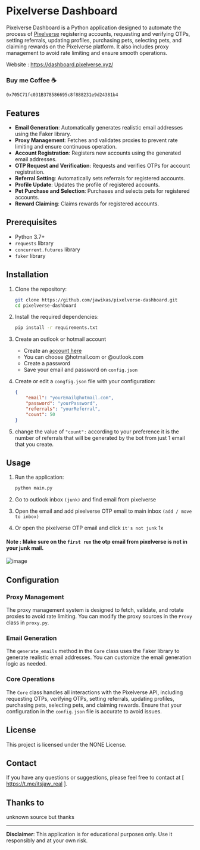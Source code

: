 # Pixelverse Dashboard

Pixelverse Dashboard is a Python application designed to automate the process of [Pixelverse](https://dashboard.pixelverse.xyz/) registering accounts, requesting and verifying OTPs, setting referrals, updating profiles, purchasing pets, selecting pets, and claiming rewards on the Pixelverse platform. It also includes proxy management to avoid rate limiting and ensure smooth operations.

Website : https://dashboard.pixelverse.xyz/

### Buy me Coffee ☕ 
```
0x705C71fc031B378586695c8f888231e9d24381b4
```

## Features

- **Email Generation**: Automatically generates realistic email addresses using the Faker library.
- **Proxy Management**: Fetches and validates proxies to prevent rate limiting and ensure continuous operation.
- **Account Registration**: Registers new accounts using the generated email addresses.
- **OTP Request and Verification**: Requests and verifies OTPs for account registration.
- **Referral Setting**: Automatically sets referrals for registered accounts.
- **Profile Update**: Updates the profile of registered accounts.
- **Pet Purchase and Selection**: Purchases and selects pets for registered accounts.
- **Reward Claiming**: Claims rewards for registered accounts.

## Prerequisites

- Python 3.7+
- `requests` library
- `concurrent.futures` library
- `faker` library

## Installation

1. Clone the repository:
    ```bash
    git clone https://github.com/jawikas/pixelverse-dashboard.git
    cd pixelverse-dashboard
    ```
    
2. Install the required dependencies:
    ```bash
    pip install -r requirements.txt
    ```

3. Create an outlook or hotmail account
   - Create an [account here](https://www.microsoft.com/id-id/microsoft-365/outlook/email-and-calendar-software-microsoft-outlook?)
   - You can choose @hotmail.com or @outlook.com
   - Create a password
   - Save your email and password on `config.json`

5. Create or edit a `congfig.json` file with your configuration:
    ```json
    {
        "email": "yourEmail@hotmail.com",
        "password": "yourPassword",
        "referrals": "yourReferral",
        "count": 50
    }
    ```
6. change the value of `"count":` according to your preference it is the number of referrals that will be generated by the bot from just 1 email that you create.
   
## Usage

1. Run the application:
    ```bash
    python main.py
    ```

2. Go to outlook inbox `(junk)` and find email from pixelverse 
3. Open the email and add pixelverse OTP email to main inbox `(add / move to inbox)`
4. Or open the pixelverse OTP email and click `it's not junk` 1x 

#### Note : Make sure on the `first run` the otp email from pixelverse is not in your junk mail.

![image](https://github.com/jawikas/pixelverse-dashboard/assets/63976518/72d8e4ed-b1d3-4c3e-9733-0483945189d5)

## Configuration

### Proxy Management

The proxy management system is designed to fetch, validate, and rotate proxies to avoid rate limiting. You can modify the proxy sources in the `Proxy` class in `proxy.py`.

### Email Generation

The `generate_emails` method in the `Core` class uses the Faker library to generate realistic email addresses. You can customize the email generation logic as needed.

### Core Operations

The `Core` class handles all interactions with the Pixelverse API, including requesting OTPs, verifying OTPs, setting referrals, updating profiles, purchasing pets, selecting pets, and claiming rewards. Ensure that your configuration in the `config.json` file is accurate to avoid issues.


## License
This project is licensed under the NONE License.

## Contact
If you have any questions or suggestions, please feel free to contact at [ https://t.me/itsjaw_real ].

## Thanks to

unknown source but thanks

---

**Disclaimer**: This application is for educational purposes only. Use it responsibly and at your own risk.
